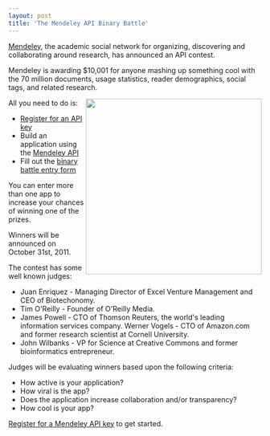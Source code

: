 ```yaml
---
layout: post
title: 'The Mendeley API Binary Battle'
---
```

<a title="Mendeley" href="http://www.mendeley.com/">Mendeley</a>, the academic social network for organizing, discovering and collaborating around research, has announced an API contest.<p></p>
Mendeley is awarding $10,001 for anyone mashing up something cool with the 70 million documents, usage statistics, reader demographics, social tags, and related research.<p></p>
All you need to do is:
<img src="http://kinlane-productions.s3.amazonaws.com/mendeley-academic-social-network.jpg" alt="" width="350" align="right" />
<ul class="mainlist">
	<li><a title="Register now for an API Key" href="https://www.mendeley.com/join/">Register for an API key</a></li>
	<li>Build an application using the <a title="Mendeley API" href="http://dev.mendeley.com/">Mendeley API</a></li>
	<li>Fill out the <a title="binary battle entry form" href="http://dev.mendeley.com/binary-battle-entry/">binary battle entry form</a></li>
</ul>
You can enter more than one app to increase your chances of winning one of the prizes.<p></p>
Winners will be announced on October 31st, 2011.<p></p>
The contest has some well known judges:
<ul class="mainlist">
	<li>Juan Enriquez - Managing Director of Excel Venture Management and CEO of Biotechonomy.</li>
	<li>Tim O'Reilly - Founder of O'Reilly Media.</li>
	<li>James Powell -  CTO of Thomson Reuters, the world's leading information services company. Werner Vogels - CTO of Amazon.com and former research scientist at Cornell University.</li>
	<li>John Wilbanks - VP for Science at Creative Commons and former bioinformatics entrepreneur.</li>
</ul>
Judges will be evaluating winners based upon the following criteria:
<ul class="mainlist">
	<li>How active is your application?</li>
	<li>How viral is the app?</li>
	<li>Does the application increase collaboration and/or transparency?</li>
	<li>How cool is your app?</li>
</ul>
<a title="Register for a Mendeley API Key" href="https://www.mendeley.com/join/">Register for a Mendeley API key</a> to get started.